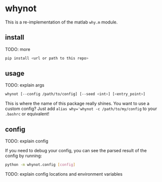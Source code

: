 # whynot

This is a re-implementation of the matlab `why.m` module.


## install

TODO: more

```bash
pip install <url or path to this repo>
```


## usage

TODO: explain args

```bash
whynot [--config /path/to/config] [--seed <int>] [<entry_point>]
```

This is where the name of this package really shines. You want to use a custom
config? Just add `alias why='whynot -c /path/to/my/config` to your `.bashrc` or
equivalent!


## config

TODO: explain config

If you need to debug your config, you can see the parsed result of the config by
running:

```bash
python -m whynot.config [config]
```

TODO: explain config locations and environment variables
